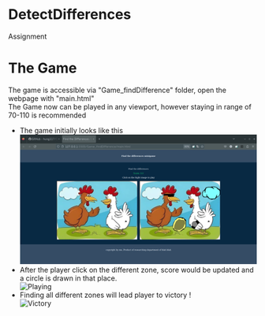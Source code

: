 # DetectDifferences
Assignment
# The Game
The game is accessible via "Game_findDifference" folder, open the webpage with "main.html" <br>
The Game now can be played in any viewport, however staying in range of 70-110 is recommended <br>

- The game initially looks like this<br>
![Init](./imageProcess/resources/init.png)
- After the player click on the different zone, score would be updated and a circle is drawn in that place. <br>
![Playing](./imageProcess/resources/play.png')
- Finding all different zones will lead player to victory !<br>
![Victory](./imageProcess/resources/win.png')

